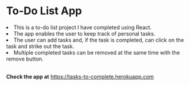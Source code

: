 # To-Do List App

<li>This is a to-do list project I have completed using React.</li>

<li>The app enables the user to keep track of personal tasks.</li>
<li>The user can add tasks and, if the task is completed, can click on the task and strike out the task.</li>
<li>Multiple completed tasks can be removed at the same time with the remove button.</li><br>

<b>Check the app at</b> https://tasks-to-complete.herokuapp.com
